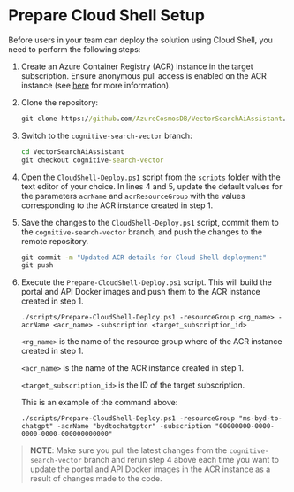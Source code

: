# Prepare Cloud Shell Setup

Before users in your team can deploy the solution using Cloud Shell, you need to perform the following steps:

1. Create an Azure Container Registry (ACR) instance in the target subscription. Ensure anonymous pull access is enabled on the ACR instance (see [here](https://learn.microsoft.com/en-us/azure/container-registry/anonymous-pull-access) for more information).

2. Clone the repository:
   
    ```cmd
    git clone https://github.com/AzureCosmosDB/VectorSearchAiAssistant.git
    ```

3. Switch to the `cognitive-search-vector` branch:

    ```cmd
    cd VectorSearchAiAssistant
    git checkout cognitive-search-vector
    ```

4. Open the `CloudShell-Deploy.ps1` script from the `scripts` folder with the text editor of your choice. In lines 4 and 5, update the default values for the parameters `acrName` and `acrResourceGroup` with the values corresponding to the ACR instance created in step 1. 

5. Save the changes to the `CloudShell-Deploy.ps1` script, commit them to the `cognitive-search-vector` branch, and push the changes to the remote repository.

    ```cmd
    git commit -m "Updated ACR details for Cloud Shell deployment"
    git push
    ```

6. Execute the `Prepare-CloudShell-Deploy.ps1` script. This will build the portal and API Docker images and push them to the ACR instance created in step 1.


    ```pwsh
    ./scripts/Prepare-CloudShell-Deploy.ps1 -resourceGroup <rg_name> -acrName <acr_name> -subscription <target_subscription_id>
    ```

    `<rg_name>` is the name of the resource group where of the ACR instance created in step 1.

    `<acr_name>` is the name of the ACR instance created in step 1.

    `<target_subscription_id>` is the ID of the target subscription.

    This is an example of the command above: 
    ```pwsh
    ./scripts/Prepare-CloudShell-Deploy.ps1 -resourceGroup "ms-byd-to-chatgpt" -acrName "bydtochatgptcr" -subscription "00000000-0000-0000-0000-000000000000"
    ```

>**NOTE**:
>Make sure you pull the latest changes from the `cognitive-search-vector` branch and rerun step 4 above each time you want to update the portal and API Docker images in the ACR instance as a result of changes made to the code.
